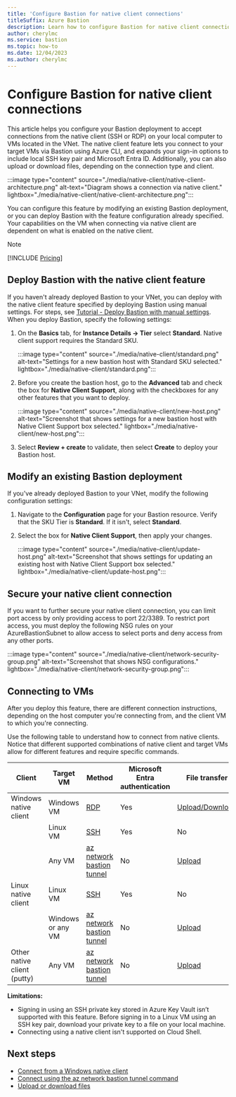 ```yaml
---
title: 'Configure Bastion for native client connections'
titleSuffix: Azure Bastion
description: Learn how to configure Bastion for native client connections.
author: cherylmc
ms.service: bastion
ms.topic: how-to
ms.date: 12/04/2023
ms.author: cherylmc
---
```


# Configure Bastion for native client connections

This article helps you configure your Bastion deployment to accept connections from the native client (SSH or RDP) on your local computer to VMs located in the VNet. The native client feature lets you connect to your target VMs via Bastion using Azure CLI, and expands your sign-in options to include local SSH key pair and Microsoft Entra ID. Additionally, you can also upload or download files, depending on the connection type and client.

:::image type="content" source="./media/native-client/native-client-architecture.png" alt-text="Diagram shows a connection via native client." lightbox="./media/native-client/native-client-architecture.png":::

You can configure this feature by modifying an existing Bastion deployment, or you can deploy Bastion with the feature configuration already specified. Your capabilities on the VM when connecting via native client are dependent on what is enabled on the native client.

>[!NOTE]
>[!INCLUDE [Pricing](~/reusable-content/ce-skilling/azure/includes/bastion-pricing.md)]

## Deploy Bastion with the native client feature

If you haven't already deployed Bastion to your VNet, you can deploy with the native client feature specified by deploying Bastion using manual settings. For steps, see [Tutorial - Deploy Bastion with manual settings](tutorial-create-host-portal.md#createhost). When you deploy Bastion, specify the following settings:

1. On the **Basics** tab, for **Instance Details -> Tier** select **Standard**. Native client support requires the Standard SKU.

   :::image type="content" source="./media/native-client/standard.png" alt-text="Settings for a new bastion host with Standard SKU selected." lightbox="./media/native-client/standard.png":::
1. Before you create the bastion host, go to the **Advanced** tab and check the box for **Native Client Support**, along with the checkboxes for any other features that you want to deploy.

   :::image type="content" source="./media/native-client/new-host.png" alt-text="Screenshot that shows settings for a new bastion host with Native Client Support box selected." lightbox="./media/native-client/new-host.png":::

1. Select **Review + create** to validate, then select **Create** to deploy your Bastion host.

## Modify an existing Bastion deployment

If you've already deployed Bastion to your VNet, modify the following configuration settings:

1. Navigate to the **Configuration** page for your Bastion resource. Verify that the SKU Tier is **Standard**. If it isn't, select **Standard**.
1. Select the box for **Native Client Support**, then apply your changes.

    :::image type="content" source="./media/native-client/update-host.png" alt-text="Screenshot that shows settings for updating an existing host with Native Client Support box selected." lightbox="./media/native-client/update-host.png":::

## <a name="secure"></a>Secure your native client connection

If you want to further secure your native client connection, you can limit port access by only providing access to port 22/3389. To restrict port access, you must deploy the following NSG rules on your AzureBastionSubnet to allow access to select ports and deny access from any other ports.

:::image type="content" source="./media/native-client/network-security-group.png" alt-text="Screenshot that shows NSG configurations." lightbox="./media/native-client/network-security-group.png":::

## <a name="connect"></a>Connecting to VMs

After you deploy this feature, there are different connection instructions, depending on the host computer you're connecting from, and the client VM to which you're connecting.

Use the following table to understand how to connect from native clients. Notice that different supported combinations of native client and target VMs allow for different features and require specific commands.

| Client | Target VM | Method | Microsoft Entra authentication | File transfer | Concurrent VM sessions | Custom port |
|---|---|---|---| --- |---|---|
| Windows native client | Windows VM | [RDP](connect-vm-native-client-windows.md) | Yes | [Upload/Download](vm-upload-download-native.md#rdp) | Yes | Yes |
|  | Linux VM | [SSH](connect-vm-native-client-windows.md) | Yes |No | Yes | Yes |
| | Any VM|[az network bastion tunnel](connect-vm-native-client-windows.md#connect-to-a-vm---tunnel-command)  |No |[Upload](vm-upload-download-native.md#tunnel-command)| No | No |
| Linux native client | Linux VM |[SSH](connect-vm-native-client-linux.md#ssh)| Yes | No | Yes | Yes |
| | Windows or any VM| [az network bastion tunnel](connect-vm-native-client-linux.md) | No | [Upload](vm-upload-download-native.md#tunnel-command) | No | No |
| Other native client (putty) | Any VM | [az network bastion tunnel](connect-vm-native-client-linux.md) | No | [Upload](vm-upload-download-native.md#tunnel-command) | No | No |

**Limitations:**

* Signing in using an SSH private key stored in Azure Key Vault isn’t supported with this feature. Before signing in to a Linux VM using an SSH key pair, download your private key to a file on your local machine.
* Connecting using a native client isn't supported on Cloud Shell.

## Next steps

* [Connect from a Windows native client](connect-vm-native-client-windows.md)
* [Connect using the az network bastion tunnel command](connect-vm-native-client-linux.md)
* [Upload or download files](vm-upload-download-native.md)
